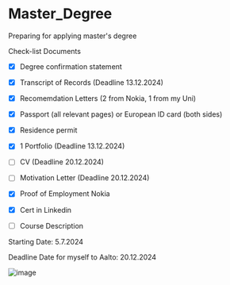 # Master_Degree
Preparing for applying master's degree

Check-list Documents

- [x] Degree confirmation statement
- [x] Transcript of Records (Deadline 13.12.2024)
- [x] Recomemdation Letters (2 from Nokia, 1 from my Uni)
- [x] Passport (all relevant pages) or European ID card (both sides)
- [x] Residence permit
- [x] 1 Portfolio (Deadline 13.12.2024)
- [ ] CV (Deadline 20.12.2024)
- [ ] Motivation Letter (Deadline 20.12.2024)
- [x] Proof of Employment Nokia
- [x] Cert in Linkedin
- [ ] Course Description


Starting Date: 5.7.2024

Deadline Date for myself to Aalto: 20.12.2024 

![image](https://github.com/VienThanh12/Master_Degree/assets/67015555/c6a1151b-87b1-42bf-a62d-cae747a513bd)
